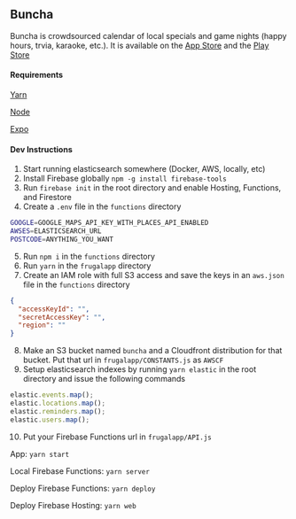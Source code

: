 ## Buncha

Buncha is crowdsourced calendar of local specials and game nights (happy hours, trvia, karaoke, etc.). It is available on the [App Store](https://itunes.apple.com/us/app/buncha-local-calendar/id1440536868?ls=1&mt=8) and the [Play Store](https://play.google.com/store/apps/details?id=me.syousif.LitCal)

#### Requirements

[Yarn](https://yarnpkg.com/)

[Node](https://nodejs.org/)

[Expo](https://expo.io)

#### Dev Instructions

1. Start running elasticsearch somewhere (Docker, AWS, locally, etc)
2. Install Firebase globally `npm -g install firebase-tools`
3. Run `firebase init` in the root directory and enable Hosting, Functions, and Firestore
4. Create a `.env` file in the `functions` directory

```sh
GOOGLE=GOOGLE_MAPS_API_KEY_WITH_PLACES_API_ENABLED
AWSES=ELASTICSEARCH_URL
POSTCODE=ANYTHING_YOU_WANT
```

5. Run `npm i` in the `functions` directory
6. Run `yarn` in the `frugalapp` directory
7. Create an IAM role with full S3 access and save the keys in an `aws.json` file in the `functions` directory

```json
{
  "accessKeyId": "",
  "secretAccessKey": "",
  "region": ""
}
```

8. Make an S3 bucket named `buncha` and a Cloudfront distribution for that bucket. Put that url in `frugalapp/CONSTANTS.js` as `AWSCF`
9. Setup elasticsearch indexes by running `yarn elastic` in the root directory and issue the following commands

```js
elastic.events.map();
elastic.locations.map();
elastic.reminders.map();
elastic.users.map();
```

10. Put your Firebase Functions url in `frugalapp/API.js`

App: `yarn start`

Local Firebase Functions: `yarn server`

Deploy Firebase Functions: `yarn deploy`

Deploy Firebase Hosting: `yarn web`
